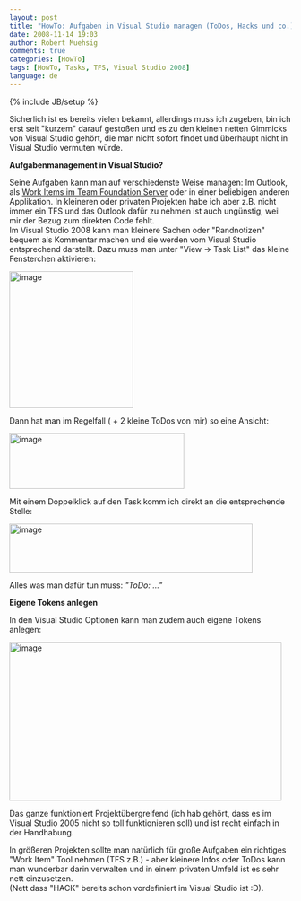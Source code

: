 ```yaml
---
layout: post
title: "HowTo: Aufgaben in Visual Studio managen (ToDos, Hacks und co.)"
date: 2008-11-14 19:03
author: Robert Muehsig
comments: true
categories: [HowTo]
tags: [HowTo, Tasks, TFS, Visual Studio 2008]
language: de
---
```

{% include JB/setup %}
<p>Sicherlich ist es bereits vielen bekannt, allerdings muss ich zugeben, bin ich erst seit &quot;kurzem&quot; darauf gesto&#223;en und es zu den kleinen netten Gimmicks von Visual Studio geh&#246;rt, die man nicht sofort findet und &#252;berhaupt nicht in Visual Studio vermuten w&#252;rde.</p>  <p><strong>Aufgabenmanagement in Visual Studio?</strong></p>  <p>Seine Aufgaben kann man auf verschiedenste Weise managen: Im Outlook, als <a href="{{BASE_PATH}}/2008/06/10/howtocode-readyou-todo-liste-managen/">Work Items im Team Foundation Server</a> oder in einer beliebigen anderen Applikation. In kleineren oder privaten Projekten habe ich aber z.B. nicht immer ein TFS und das Outlook daf&#252;r zu nehmen ist auch ung&#252;nstig, weil mir der Bezug zum direkten Code fehlt.     <br />Im Visual Studio 2008 kann man kleinere Sachen oder &quot;Randnotizen&quot; bequem als Kommentar machen und sie werden vom Visual Studio entsprechend darstellt. Dazu muss man unter &quot;View -&gt; Task List&quot; das kleine Fensterchen aktivieren:</p>  <p><a href="{{BASE_PATH}}/assets/wp-images-de/image561.png"><img style="border-top-width: 0px; border-left-width: 0px; border-bottom-width: 0px; border-right-width: 0px" height="244" alt="image" src="{{BASE_PATH}}/assets/wp-images-de/image-thumb539.png" width="221" border="0" /></a> </p>  <p>Dann hat man im Regelfall ( + 2 kleine ToDos von mir) so eine Ansicht:</p>  <p><a href="{{BASE_PATH}}/assets/wp-images-de/image562.png"><img style="border-top-width: 0px; border-left-width: 0px; border-bottom-width: 0px; border-right-width: 0px" height="99" alt="image" src="{{BASE_PATH}}/assets/wp-images-de/image-thumb540.png" width="312" border="0" /></a> </p>  <p>Mit einem Doppelklick auf den Task komm ich direkt an die entsprechende Stelle:</p>  <p><a href="{{BASE_PATH}}/assets/wp-images-de/image563.png"><img style="border-top-width: 0px; border-left-width: 0px; border-bottom-width: 0px; border-right-width: 0px" height="87" alt="image" src="{{BASE_PATH}}/assets/wp-images-de/image-thumb541.png" width="434" border="0" /></a> </p>  <p>Alles was man daf&#252;r tun muss: <em>&quot;ToDo: ...&quot;</em> </p>  <p><strong>Eigene Tokens anlegen</strong></p>  <p>In den Visual Studio Optionen kann man zudem auch eigene Tokens anlegen:</p>  <p><a href="{{BASE_PATH}}/assets/wp-images-de/image564.png"><img style="border-top-width: 0px; border-left-width: 0px; border-bottom-width: 0px; border-right-width: 0px" height="283" alt="image" src="{{BASE_PATH}}/assets/wp-images-de/image-thumb542.png" width="486" border="0" /></a> </p>  <p>Das ganze funktioniert Projekt&#252;bergreifend (ich hab geh&#246;rt, dass es im Visual Studio 2005 nicht so toll funktionieren soll) und ist recht einfach in der Handhabung.</p>  <p>In gr&#246;&#223;eren Projekten sollte man nat&#252;rlich f&#252;r gro&#223;e Aufgaben ein richtiges &quot;Work Item&quot; Tool nehmen (TFS z.B.) - aber kleinere Infos oder ToDos kann man wunderbar darin verwalten und in einem privaten Umfeld ist es sehr nett einzusetzen.    <br />(Nett dass &quot;HACK&quot; bereits schon vordefiniert im Visual Studio ist :D).</p>
